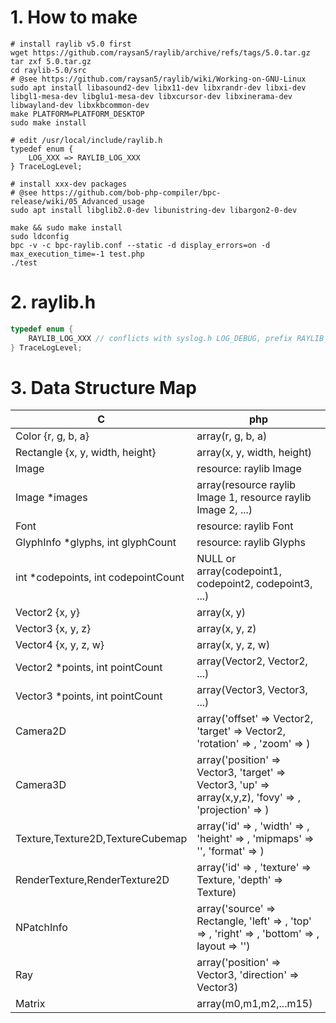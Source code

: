 # 1. How to make

```shell
# install raylib v5.0 first
wget https://github.com/raysan5/raylib/archive/refs/tags/5.0.tar.gz
tar zxf 5.0.tar.gz
cd raylib-5.0/src
# @see https://github.com/raysan5/raylib/wiki/Working-on-GNU-Linux
sudo apt install libasound2-dev libx11-dev libxrandr-dev libxi-dev libgl1-mesa-dev libglu1-mesa-dev libxcursor-dev libxinerama-dev libwayland-dev libxkbcommon-dev
make PLATFORM=PLATFORM_DESKTOP
sudo make install

# edit /usr/local/include/raylib.h 
typedef enum {
    LOG_XXX => RAYLIB_LOG_XXX
} TraceLogLevel;

# install xxx-dev packages
# @see https://github.com/bob-php-compiler/bpc-release/wiki/05_Advanced_usage
sudo apt install libglib2.0-dev libunistring-dev libargon2-0-dev

make && sudo make install
sudo ldconfig
bpc -v -c bpc-raylib.conf --static -d display_errors=on -d max_execution_time=-1 test.php
./test
```

# 2. raylib.h

```c
typedef enum {
    RAYLIB_LOG_XXX // conflicts with syslog.h LOG_DEBUG, prefix RAYLIB_
} TraceLogLevel;
```

# 3. Data Structure Map

| C                                   | php                                                          |
| ----------------------------------- | ------------------------------------------------------------ |
| Color {r, g, b, a}                  | array(r, g, b, a)                                            |
| Rectangle {x, y, width, height}     | array(x, y, width, height)                                   |
| Image                               | resource: raylib Image                                       |
| Image *images                       | array(resource raylib Image 1, resource raylib Image 2, ...) |
| Font                                | resource: raylib Font                                        |
| GlyphInfo *glyphs, int glyphCount   | resource: raylib Glyphs                                      |
| int *codepoints, int codepointCount | NULL or array(codepoint1, codepoint2, codepoint3, ...)       |
| Vector2 {x, y}                      | array(x, y)                                                  |
| Vector3 {x, y, z}                   | array(x, y, z)                                               |
| Vector4 {x, y, z, w}                | array(x, y, z, w)                                            |
| Vector2 *points, int pointCount     | array(Vector2, Vector2, ...)                                 |
| Vector3 *points, int pointCount     | array(Vector3, Vector3, ...)                                 |
| Camera2D                            | array('offset' => Vector2, 'target' => Vector2, 'rotation' => , 'zoom' => ) |
| Camera3D                            | array('position' => Vector3, 'target' => Vector3, 'up' => array(x,y,z), 'fovy' => , 'projection' => ) |
| Texture,Texture2D,TextureCubemap    | array('id' => , 'width' => , 'height' => , 'mipmaps' => '', 'format' => ) |
| RenderTexture,RenderTexture2D       | array('id' => , 'texture' => Texture, 'depth' => Texture)    |
| NPatchInfo                          | array('source' => Rectangle, 'left' => , 'top' => , 'right' => , 'bottom' => , layout => '') |
| Ray                                 | array('position' => Vector3, 'direction' => Vector3)         |
| Matrix                              | array(m0,m1,m2,...m15)                                       |

